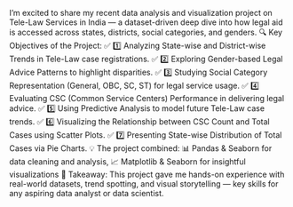 I’m excited to share my recent data analysis and visualization project on Tele-Law Services in India — a dataset-driven deep dive into how legal aid is accessed across states, districts, social categories, and genders.
🔍 Key Objectives of the Project:
✅ 1️⃣ Analyzing State-wise and District-wise Trends in Tele-Law case registrations.
✅ 2️⃣ Exploring Gender-based Legal Advice Patterns to highlight disparities.
✅ 3️⃣ Studying Social Category Representation (General, OBC, SC, ST) for legal service usage.
✅ 4️⃣ Evaluating CSC (Common Service Centers) Performance in delivering legal advice.
 ✅ 5️⃣ Using Predictive Analysis to model future Tele-Law case trends.
 ✅ 6️⃣ Visualizing the Relationship between CSC Count and Total Cases using Scatter Plots.
 ✅ 7️⃣ Presenting State-wise Distribution of Total Cases via Pie Charts.
💡 The project combined:
 📊 Pandas & Seaborn for data cleaning and analysis,
 📈 Matplotlib & Seaborn for insightful visualizations
🎯 Takeaway:
 This project gave me hands-on experience with real-world datasets, trend spotting, and visual storytelling — key skills for any aspiring data analyst or data scientist.
